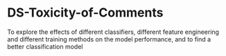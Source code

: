 # DS-Toxicity-of-Comments

To explore the effects of different classifiers, different feature engineering and different training methods on the model performance, and to find a better classification model
